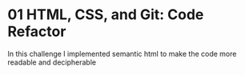 # 01 HTML, CSS, and Git: Code Refactor

In this challenge I implemented semantic html to make the code more readable and decipherable 
